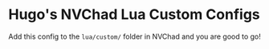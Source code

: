 # Hugo's NVChad Lua Custom Configs

Add this config to the `lua/custom/` folder in NVChad and you are good to go!
